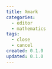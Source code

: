 ```yaml
---
title: Xmark
categories:
  - editor
  - mathematics
tags:
  - close
  - cancel
created: 0.1.0
updated: 0.1.0
---
```

